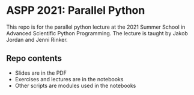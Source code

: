 # ASPP 2021: Parallel Python

This repo is for the parallel python lecture at the 2021
Summer School in Advanced Scientific Python Programming.
The lecture is taught by Jakob Jordan and Jenni Rinker.

## Repo contents

* Slides are in the PDF  
* Exercises and lectures are in the notebooks  
* Other scripts are modules used in the notebooks
